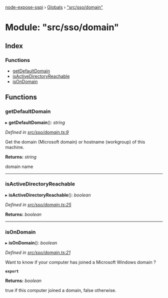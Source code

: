 [node-expose-sspi](../README.md) › [Globals](../globals.md) › ["src/sso/domain"](_src_sso_domain_.md)

# Module: "src/sso/domain"

## Index

### Functions

* [getDefaultDomain](_src_sso_domain_.md#getdefaultdomain)
* [isActiveDirectoryReachable](_src_sso_domain_.md#isactivedirectoryreachable)
* [isOnDomain](_src_sso_domain_.md#isondomain)

## Functions

###  getDefaultDomain

▸ **getDefaultDomain**(): *string*

*Defined in [src/sso/domain.ts:9](https://github.com/jlguenego/node-expose-sspi/blob/2cf7b18/src/sso/domain.ts#L9)*

Get the domain (Microsoft domain) or hostname (workgroup) of this machine.

**Returns:** *string*

domain name

___

###  isActiveDirectoryReachable

▸ **isActiveDirectoryReachable**(): *boolean*

*Defined in [src/sso/domain.ts:25](https://github.com/jlguenego/node-expose-sspi/blob/2cf7b18/src/sso/domain.ts#L25)*

**Returns:** *boolean*

___

###  isOnDomain

▸ **isOnDomain**(): *boolean*

*Defined in [src/sso/domain.ts:21](https://github.com/jlguenego/node-expose-sspi/blob/2cf7b18/src/sso/domain.ts#L21)*

Want to know if your computer has joined a Microsoft Windows domain ?

**`export`** 

**Returns:** *boolean*

true if this computer joined a domain, false otherwise.
